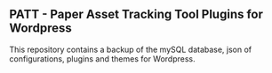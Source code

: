 ## PATT - Paper Asset Tracking Tool Plugins for Wordpress
This repository contains a backup of the mySQL database, json of configurations, plugins and themes for Wordpress.